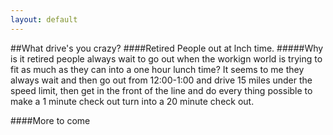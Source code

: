 ```yaml
---
layout: default
---
```

##What drive's you crazy?
####Retired People out at lnch time.
#####Why is it retired people always wait to go out when the workign world is trying to fit as much as they can into a one hour lunch time? It seems to me they always wait and then go out from 12:00-1:00 and drive 15 miles under the speed limit, then get in the front of the line and do every thing possible to make a 1 minute check out turn into a 20 minute check out.

####More to come